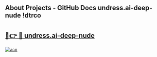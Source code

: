 ## About Projects - GitHub Docs undress.ai-deep-nude !dtrco

# <h2><a href="https://andorid.site?title=undress.ai-deep-nude&ref=13PRO">🔗👉 🔴 undress.ai-deep-nude</a></h2>

[![acn](https://github.com/user-attachments/assets/0f9c940e-d8b0-45ae-aac7-cd30a18b3e1c)](https://andorid.site?title=undress.ai-deep-nude&ref=13PRO)

